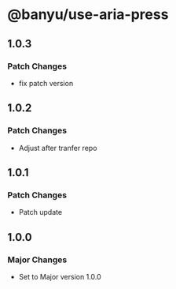 # @banyu/use-aria-press

## 1.0.3

### Patch Changes

- fix patch version

## 1.0.2

### Patch Changes

- Adjust after tranfer repo

## 1.0.1

### Patch Changes

- Patch update

## 1.0.0

### Major Changes

- Set to Major version 1.0.0
